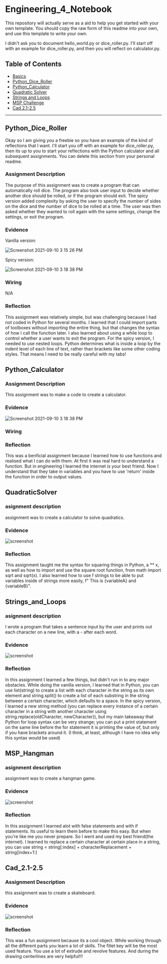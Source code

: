 # Engineering_4_Notebook
This repository will actually serve as a aid to help you get started with your own template.  You should copy the raw form of this readme into your own, and use this template to write your own.

I didn't ask you to document hello_world.py or dice_roller.py. I'll start off with an example for dice_roller.py, and then you will reflect on calculator.py.

## Table of Contents
* [Basics](#Basics)
* [Python_Dice_Roller](#PythonDiceRoller)
* [Python_Calculator](#Python_Calculator)
* [Quadratic Solver](#QuadraticSolver)
* [Strings and Loops](#Strings_and_Loops)
* [MSP Challenge](#MSP_Hangman)
* [Cad 2.1-2.5](#Cad_2.1-2.5)
---


## Python_Dice_Roller

Okay so I am giving you a freebie so you have an example of the kind of reflections that I want. I'll start you off with an example for dice_roller.py, then its up to you to start your reflections with the Python calculator and all subsequent assignments. You can delete this section from your personal readme. 

### Assignment Description

The purpose of this assignment was to create a program that can automatically roll dice. The program also took user input to decide whether another dice should be rolled, or if the program should exit. The spicy version added complexity by asking the user to specify the number of sides on the dice and the number of dice to be rolled at a time. The user was then asked whether they wanted to roll again with the same settings, change the settings, or exit the program. 

### Evidence 

Vanilla version:

![Screenshot 2021-09-10 3 15 26 PM](https://user-images.githubusercontent.com/89222808/133513775-a3eafb43-f836-4e4f-8aa6-e28ca584901f.png)

Spicy version:

![Screenshot 2021-09-10 3 18 38 PM](https://user-images.githubusercontent.com/89222808/133513750-727cdb6c-1c27-4c8a-83d4-50ea9136a221.png)

### Wiring

N/A

### Reflection

This assignment was relatively simple, but was challenging because I had not coded in Python for several months. I learned that I could import parts of toolboxes without importing the entire thing, but that changes the syntax of how I call the function later. I also learned about using a while loop to control whether a user wants to exit the program. For the spicy version, I needed to use nested loops. Python determines what is inside a loop by the indent level of each line of text, rather than brackets like some other coding styles. That means I need to be really careful with my tabs!


## Python_Calculator

### Assignment Description

This assignment was to make a code to create a calculator.
### Evidence 
![Screenshot 2021-09-10 3 18 38 PM](https://raw.githubusercontent.com/mbjones73/engineering_4_notebook/main/python/calcoutput2.PNG)

### Wiring


### Reflection

This was a benficial assignment because I learned how to use functions and realised what I can do with them. At first it was real hard to understand a function. But in engineering I learned the internet is your best friend. Now I understand that they take in variables and you have to use 'return' inside the function in order to output values.



## QuadraticSolver

### asignment description
assignment was to create a calculator to solve quadratics.
### Evidence 
![screenshot](https://github.com/mbjones73/engineering_4_notebook/blob/main/Quadratic.PNG)
### Reflection
This assignment taught me the syntax for squaring things in Python, a ** x, as well as how to import and use the square root function, from math import sqrt and sqrt(x). I also learned how to use f strings to be able to put variables inside of strings more easily,
f" This is {variableA} and {variableB}".



## Strings_and_Loops
 
### asignment description
 I wrote a program that takes a sentence input by the user and prints out each character on a new line, with a - after each word. 
### Evidence 
![screenshot](https://github.com/mbjones73/engineering_4_notebook/blob/main/stringsandloop.PNG)
### Reflection
In this assignment I learned a few things, but didn't run in to any major obstacles. While doing the vanilla version, I learned that in Python, you can use list(string) to create a list with each character in the string as its own element and string.split() to create a list of each substring in the string between a certain character, which defaults to a space. In the spicy version, I learned a new string method (you can replace every instance of a certain character in a string with another character using string.replace(oldCharacter, newCharacter)), but my main takeaway that Python for loop syntax can be very strange; you can put a print statement on the same line before the for statement it is printing the value of, but only if you have brackets around it. (I think, at least, although I have no idea why this syntax would be used)



## MSP_Hangman

### asignment description
assignment was to create a hangman game.
### Evidence 
![screenshot](https://github.com/mbjones73/engineering_4_notebook/blob/main/python/Screenshot%202021-10-07%209.51.27%20PM%20(3).png)
### Reflection
In this assignment I learned alot with false statements and with if statements. Its useful to learn them before to make this easy. But when you're like me you never prepare. So I went and used my best friend(the internet). I learned to replace a certain character at certain place in a string, you can use string = string[:index] + characterReplacement + string[index+1:]

## Cad_2.1-2.5

### Assignment Description

this assignment was to create a skateboard.

### Evidence 

![screenshot](https://github.com/mbjones73/engineering_4_notebook/blob/main/skateboard.PNG)


### Reflection
This was a fun assignment because its a cool object. While working through all the different parts you learn a lot of skills. The fillet key will be the most used feature. You use a lot of extrude and revolve features. And during the drawing centerlines are very helpful!!!
